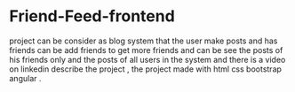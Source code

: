 # Friend-Feed-frontend
project can be consider as blog system that the user make posts and has friends can be add friends to get more friends and can be see the posts of his friends only and the posts of all users in the system and there is a video on linkedin describe the project   , the project made with html css bootstrap angular .
